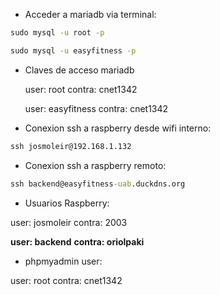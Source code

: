 - Acceder a mariadb via terminal:

```cmd
sudo mysql -u root -p
```
```cmd
sudo mysql -u easyfitness -p
```

- Claves de acceso mariadb

	user: root
	contra: cnet1342

	user: easyfitness
	contra: cnet1342

- Conexion ssh a raspberry desde wifi interno:

```cmd
ssh josmoleir@192.168.1.132

```
- Conexion ssh a raspberry remoto:

```cmd
ssh backend@easyfitness-uab.duckdns.org
```

- Usuarios Raspberry:

user: josmoleir
contra: 2003

**user: backend**
**contra: oriolpaki**

- phpmyadmin user:

user: root
contra: cnet1342

